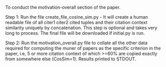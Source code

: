 To conduct the motivation-overall section of the paper.

Step 1: Run the file create_file_cosine_sim.py - It will create a human readable file of all citer1 citer2 cited tuples and their citation context similarity uniquely by concatenation. This step is optional and takes very long to process. The final file will be downloaded if initial.py is run.

Step 2: Run the motivation_overall.py file to collate all the other data required for computing the muner of papers as the specific criterion in the paper, i.e, 5 or more citation context of which >=60% are copied exactly from somewhere else (CosSim=1). Results printed to STDOUT.

